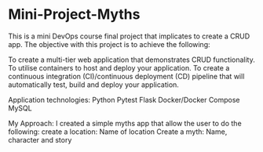 # Mini-Project-Myths

This is a mini DevOps course final project that implicates to create a CRUD app.
The objective with this project is to achieve the following:

To create a multi-tier web application that demonstrates CRUD functionality.
To utilise containers to host and deploy your application.
To create a continuous integration (CI)/continuous deployment (CD) pipeline that will automatically test, build and deploy your application.

Application technologies:
Python
Pytest
Flask
Docker/Docker Compose
MySQL

My Approach:
I created a simple myths app that allow the user to do the following:
create a location:
Name of location
Create a myth:
Name, character and story
